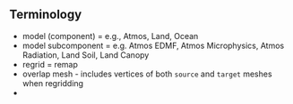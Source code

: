 ## Terminology
- model (component) = e.g., Atmos,  Land,  Ocean 
- model subcomponent = e.g. Atmos EDMF, Atmos Microphysics, Atmos Radiation, Land Soil, Land Canopy
- regrid = remap
- overlap mesh - includes vertices of both `source` and `target` meshes when regridding
-  